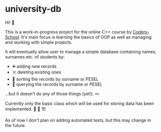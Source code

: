 # university-db

Hi! 👋

This is a work-in-progress project for the online C++ course by [Coders-School](coders.school).
It's main focus is learning the basics of OOP as well as managing and working with simple projects.

It will eventually allow user to manage a simple database containing names, surnames etc. of students by:
* ➕ adding new records 
* ☠️ deleting existing ones 
* 📨 sorting the records by surname or PESEL 
* 🔎 querying the records by surname or PESEL

...but it doesn't do any of those things (yet!). 💤

Currently only the basic class which will be used for storing data has been implemented. 🚧 👷 🏗️

As of now I don't plan on adding automated tests, but this may change in the future.
